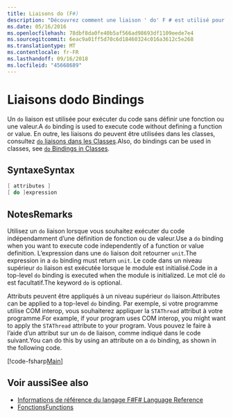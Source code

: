```yaml
---
title: Liaisons do (F#)
description: "Découvrez comment une liaison ' do' F # est utilisé pour exécuter du code sans définir une fonction ou une valeur."
ms.date: 05/16/2016
ms.openlocfilehash: 78dbf8da0fe40b5af566ad98693df1109eede7e4
ms.sourcegitcommit: 6eac9a01ff5d70c6d18460324c016a3612c5e268
ms.translationtype: MT
ms.contentlocale: fr-FR
ms.lasthandoff: 09/16/2018
ms.locfileid: "45668689"
---
```

# <a name="do-bindings"></a><span data-ttu-id="9a91f-103">Liaisons do</span><span class="sxs-lookup"><span data-stu-id="9a91f-103">do Bindings</span></span>

<span data-ttu-id="9a91f-104">Un `do` liaison est utilisée pour exécuter du code sans définir une fonction ou une valeur.</span><span class="sxs-lookup"><span data-stu-id="9a91f-104">A `do` binding is used to execute code without defining a function or value.</span></span> <span data-ttu-id="9a91f-105">En outre, les liaisons do peuvent être utilisées dans les classes, consultez [ `do` liaisons dans les Classes](../members/do-bindings-in-classes.md).</span><span class="sxs-lookup"><span data-stu-id="9a91f-105">Also, do bindings can be used in classes, see [`do` Bindings in Classes](../members/do-bindings-in-classes.md).</span></span>

## <a name="syntax"></a><span data-ttu-id="9a91f-106">Syntaxe</span><span class="sxs-lookup"><span data-stu-id="9a91f-106">Syntax</span></span>

```fsharp
[ attributes ]
[ do ]expression
```

## <a name="remarks"></a><span data-ttu-id="9a91f-107">Notes</span><span class="sxs-lookup"><span data-stu-id="9a91f-107">Remarks</span></span>

<span data-ttu-id="9a91f-108">Utilisez un `do` liaison lorsque vous souhaitez exécuter du code indépendamment d’une définition de fonction ou de valeur.</span><span class="sxs-lookup"><span data-stu-id="9a91f-108">Use a `do` binding when you want to execute code independently of a function or value definition.</span></span> <span data-ttu-id="9a91f-109">L’expression dans une `do` liaison doit retourner `unit`.</span><span class="sxs-lookup"><span data-stu-id="9a91f-109">The expression in a `do` binding must return `unit`.</span></span> <span data-ttu-id="9a91f-110">Le code dans un niveau supérieur `do` liaison est exécutée lorsque le module est initialisé.</span><span class="sxs-lookup"><span data-stu-id="9a91f-110">Code in a top-level `do` binding is executed when the module is initialized.</span></span> <span data-ttu-id="9a91f-111">Le mot clé `do` est facultatif.</span><span class="sxs-lookup"><span data-stu-id="9a91f-111">The keyword `do` is optional.</span></span>

<span data-ttu-id="9a91f-112">Attributs peuvent être appliqués à un niveau supérieur `do` liaison.</span><span class="sxs-lookup"><span data-stu-id="9a91f-112">Attributes can be applied to a top-level `do` binding.</span></span> <span data-ttu-id="9a91f-113">Par exemple, si votre programme utilise COM interop, vous souhaiterez appliquer la `STAThread` attribut à votre programme.</span><span class="sxs-lookup"><span data-stu-id="9a91f-113">For example, if your program uses COM interop, you might want to apply the `STAThread` attribute to your program.</span></span> <span data-ttu-id="9a91f-114">Vous pouvez le faire à l’aide d’un attribut sur un `do` de liaison, comme indiqué dans le code suivant.</span><span class="sxs-lookup"><span data-stu-id="9a91f-114">You can do this by using an attribute on a `do` binding, as shown in the following code.</span></span>

[!code-fsharp[Main](../../../../samples/snippets/fsharp/lang-ref-1/snippet201.fs)]

## <a name="see-also"></a><span data-ttu-id="9a91f-115">Voir aussi</span><span class="sxs-lookup"><span data-stu-id="9a91f-115">See also</span></span>

- [<span data-ttu-id="9a91f-116">Informations de référence du langage F#</span><span class="sxs-lookup"><span data-stu-id="9a91f-116">F# Language Reference</span></span>](../index.md)
- [<span data-ttu-id="9a91f-117">Fonctions</span><span class="sxs-lookup"><span data-stu-id="9a91f-117">Functions</span></span>](index.md)
